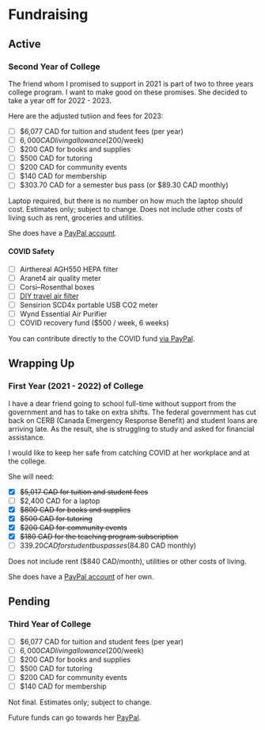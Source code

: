 # Fundraising
## Active
### Second Year of College
The friend whom I promised to support in 2021 is part of two to three years college program. I want to make good on these promises. She decided to take a year off for 2022 - 2023.

Here are the adjusted tutiion and fees for 2023:
- [ ] $6,077 CAD for tuition and student fees (per year)
- [ ] $6,000 CAD living allowance ($200/week)
- [ ] $200 CAD for books and supplies
- [ ] $500 CAD for tutoring
- [ ] $200 CAD for community events
- [ ] $140 CAD for membership
- [ ] $303.70 CAD for a semester bus pass (or $89.30 CAD monthly)

Laptop required, but there is no number on how much the laptop should cost. Estimates only; subject to change. Does not include other costs of living such as rent, groceries and utilities.

She does have a [PayPal account](https://www.paypal.me/bglamours).
#### COVID Safety
- [ ] Airthereal AGH550 HEPA filter
- [ ] Aranet4 air quality meter
- [ ] Corsi–Rosenthal boxes
- [ ] [DIY travel air filter](https://cleanaircrew.org/personal-air-filters/)
- [ ] Sensirion SCD4x portable USB CO2 meter
- [ ] Wynd Essential Air Purifier
- [ ] COVID recovery fund ($500 / week, 6 weeks) <!-- 2021 calculations based on CERB allowances -->

You can contribute directly to the COVID fund [via PayPal](https://www.paypal.me/bglamours).

## Wrapping Up
### First Year (2021 - 2022) of College
I have a dear friend going to school full-time without support from the government and has to take on extra shifts. The federal government has cut back on CERB (Canada Emergency Response Benefit) and student loans are arriving late. As the result, she is struggling to study and asked for financial assistance.

I would like to keep her safe from catching COVID at her workplace and at the college.

She will need:
- [x] ~~$5,017 CAD for tuition and student fees~~
- [ ] $2,400 CAD for a laptop
- [x] ~~$800 CAD for books and supplies~~
- [x] ~~$500 CAD for tutoring~~
- [x] ~~$200 CAD for community events~~
- [x] ~~$180 CAD for the teaching program subscription~~
- [ ] $339.20 CAD for student bus passes ($84.80 CAD monthly)

Does not include rent ($840 CAD/month), utilities or other costs of living.

She does have a [PayPal account](https://www.paypal.me/bglamours) of her own.
## Pending
### Third Year of College
- [ ] $6,077 CAD for tuition and student fees (per year)
- [ ] $6,000 CAD living allowance ($200/week)
- [ ] $200 CAD for books and supplies
- [ ] $500 CAD for tutoring
- [ ] $200 CAD for community events
- [ ] $140 CAD for membership

Not final. Estimates only; subject to change.

Future funds can go towards her [PayPal](https://www.paypal.me/bglamours).
